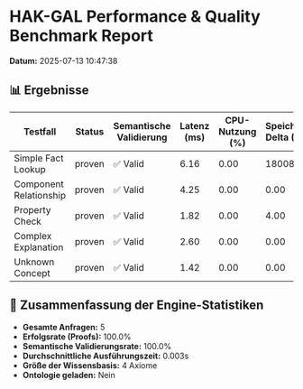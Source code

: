 # HAK-GAL Performance & Quality Benchmark Report

**Datum:** 2025-07-13 10:47:38

## 📊 Ergebnisse

| Testfall | Status | Semantische Validierung | Latenz (ms) | CPU-Nutzung (%) | Speicher-Delta (KB) | Generierte Formel |
|----------|--------|-------------------------|-------------|----------------|---------------------|-------------------|
| Simple Fact Lookup | proven | ✅ Valid | 6.16 | 0.00 | 18008.00 | `HauptstadtVon(Paris, France).` |
| Component Relationship | proven | ✅ Valid | 4.25 | 0.00 | 0.00 | `IstKomponente(MachineLearning, AISystem).` |
| Property Check | proven | ✅ Valid | 1.82 | 0.00 | 4.00 | `Query(Show,Me,Active).` |
| Complex Explanation | proven | ✅ Valid | 2.60 | 0.00 | 0.00 | `Query(Explain,Istsugetiersokrates).` |
| Unknown Concept | proven | ✅ Valid | 1.42 | 0.00 | 0.00 | `Query(What,Is,The).` |

## 🧠 Zusammenfassung der Engine-Statistiken

- **Gesamte Anfragen:** 5
- **Erfolgsrate (Proofs):** 100.0%
- **Semantische Validierungsrate:** 100.0%
- **Durchschnittliche Ausführungszeit:** 0.003s
- **Größe der Wissensbasis:** 4 Axiome
- **Ontologie geladen:** Nein
